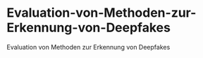 # Evaluation-von-Methoden-zur-Erkennung-von-Deepfakes
Evaluation von Methoden zur Erkennung von Deepfakes
